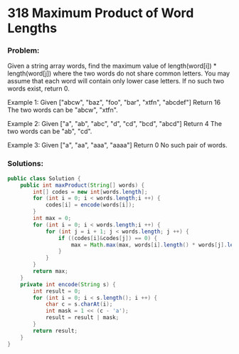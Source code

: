 # 318 Maximum Product of Word Lengths

### Problem:

Given a string array words, find the maximum value of length(word[i]) * length(word[j]) where the two words do not share common letters. You may assume that each word will contain only lower case letters. If no such two words exist, return 0.

Example 1:
Given ["abcw", "baz", "foo", "bar", "xtfn", "abcdef"]
Return 16
The two words can be "abcw", "xtfn".

Example 2:
Given ["a", "ab", "abc", "d", "cd", "bcd", "abcd"]
Return 4
The two words can be "ab", "cd".

Example 3:
Given ["a", "aa", "aaa", "aaaa"]
Return 0
No such pair of words.

### Solutions:

```java
public class Solution {
    public int maxProduct(String[] words) {
        int[] codes = new int[words.length];
        for (int i = 0; i < words.length;i ++) {
            codes[i] = encode(words[i]);
        }
        int max = 0;
        for (int i = 0; i < words.length;i ++) {
            for (int j = i + 1; j < words.length; j ++) {
                if ((codes[i]&codes[j]) == 0) {
                    max = Math.max(max, words[i].length() * words[j].length());
                }
            }
        }
        return max;
    }
    private int encode(String s) {
        int result = 0;
        for (int i = 0; i < s.length(); i ++) {
            char c = s.charAt(i);
            int mask = 1 << (c - 'a');
            result = result | mask;
        }
        return result;
    }
}
```
